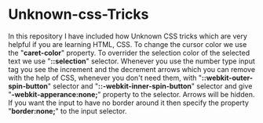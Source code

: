# Unknown-css-Tricks
In this repository I have included how Unknown CSS tricks which are very helpful if you are learning HTML, CSS. 
To change the cursor color we use the "**caret-color**" property.
To overrider the selection color of the selected text we use "**::selection**" selector.
Whenever you use the number type input tag you see the increment and the decrement arrows which you can remove with the help of CSS, whenever you don't need them, with "**::webkit-outer-spin-button**" selector and "**::-webkit-inner-spin-button**" selector and give "**-webkit-apperance:none;**" property to the selector. Arrows will be hidden.
If you want the input to have no border around it then specify the property "**border:none;**" to the input selector.
